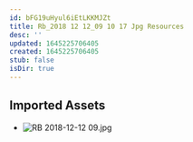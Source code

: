 ```yaml
---
id: bFG19uHyul6iEtLKKMJZt
title: Rb_2018 12 12_09 10 17 Jpg Resources
desc: ''
updated: 1645225706405
created: 1645225706405
stub: false
isDir: true
---
```

## Imported Assets
- ![RB 2018-12-12 09.jpg](/assets/rb-2018-12-12-09.jpg)
